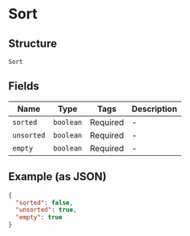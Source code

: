 
# Sort

## Structure

`Sort`

## Fields

| Name | Type | Tags | Description |
|  --- | --- | --- | --- |
| `sorted` | `boolean` | Required | - |
| `unsorted` | `boolean` | Required | - |
| `empty` | `boolean` | Required | - |

## Example (as JSON)

```json
{
  "sorted": false,
  "unsorted": true,
  "empty": true
}
```

